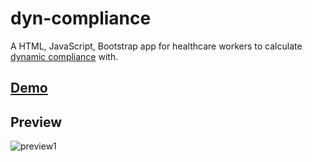 # dyn-compliance

A HTML, JavaScript, Bootstrap app for healthcare workers to calculate [dynamic compliance](https://www.physio-pedia.com/Lung_Compliance) with.

## [Demo](https://do-jonathan4.github.io/dyn-compliance/)

## Preview
![preview1](https://user-images.githubusercontent.com/67031107/194758074-49fe9123-b719-4bed-81e0-dec308341330.gif)
